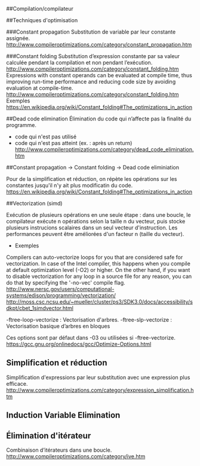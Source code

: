 ##Compilation/compilateur

##Techniques d'optimisation

###Constant propagation
Substitution de variable par leur constante assignée. <http://www.compileroptimizations.com/category/constant_propagation.htm>

###Constant folding
Substitution d’expression constante par sa valeur calculée pendant la compilation et non pendant l’exécution. <http://www.compileroptimizations.com/category/constant_folding.htm>
Expressions with constant operands can be evaluated at compile time, thus improving run-time performance and reducing code size by avoiding evaluation at compile-time. <http://www.compileroptimizations.com/category/constant_folding.htm>
Exemples <https://en.wikipedia.org/wiki/Constant_folding#The_optimizations_in_action>

##Dead code elimination
Élimination du code qui n’affecte pas la finalité du programme. 
- code qui n'est pas utilisé
- code qui n'est pas atteint (ex. : après un return)
<http://www.compileroptimizations.com/category/dead_code_elimination.htm>

##Constant propagation -> Constant folding -> Dead code eliminiation

Pour de la simplification et réduction, on répète les opérations sur les constantes jusqu'il n'y ait plus modificatin du code. <https://en.wikipedia.org/wiki/Constant_folding#The_optimizations_in_action>

##Vectorization (simd)

Exécution de plusieurs opérations en une seule étape : dans une boucle, le compilateur exécute n opérations selon la taille n du vecteur, puis stocke plusieurs instrucions scalaires dans un seul vecteur d'instruction.
Les performances peuvent être améliorées d'un facteur n (taille du vecteur).
+ Exemples
<!-- PAS COMPRIS : By executing multiple operations in a single step, performance can potentially improve by a factor of up to the vector length (4 in this example), over scalar mode where one pair of operands are being operated on sequentially. -->

Compilers can auto-vectorize loops for you that are considered safe for vectorization. In case of the Intel compiler, this happens when you compile at default optimization level (-O2) or higher. On the other hand, if you want to disable vectorization for any loop in a source file for any reason, you can do that by specifying the '-no-vec' compile flag.
<http://www.nersc.gov/users/computational-systems/edison/programming/vectorization/>
<http://moss.csc.ncsu.edu/~mueller/cluster/ps3/SDK3.0/docs/accessibility/sdkpt/cbet_1simdvector.html>

-ftree-loop-vectorize : Vectorisation d'arbres.
-ftree-slp-vectorize : Vectorisation basique d’arbres en bloques

Ces options sont par défaut dans -03 ou utilisées si -ftree-vectorize.
<https://gcc.gnu.org/onlinedocs/gcc/Optimize-Options.html>

## Simplification et réduction

Simplification d'expressions par leur substitution avec une expression plus efficace.
<http://www.compileroptimizations.com/category/expression_simplification.htm>

## Induction Variable Elimination
## Élimination d'itérateur

Combinaison d’itérateurs dans une boucle.
<http://www.compileroptimizations.com/category/ive.htm>



